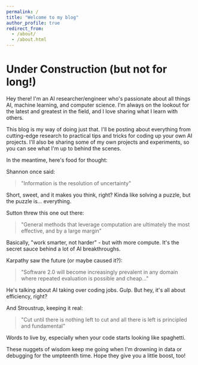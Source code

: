 ```yaml
---
permalink: /
title: "Welcome to my blog"
author_profile: true
redirect_from: 
  - /about/
  - /about.html
---
```


# Under Construction (but not for long!)

Hey there! I'm an AI researcher/engineer who's passionate about all things AI, machine learning, and computer science. I'm always on the lookout for the latest and greatest in the field, and I love sharing what I learn with others.


This blog is my way of doing just that. I'll be posting about everything from cutting-edge research to practical tips and tricks for coding up your own AI projects. I'll also be sharing some of my own projects and experiments, so you can see what I'm up to behind the scenes.


In the meantime, here's food for thought:



Shannon once said:
> "Information is the resolution of uncertainty"

Short, sweet, and it makes you think, right? Kinda like solving a puzzle, but the puzzle is... everything.

Sutton threw this one out there:
> "General methods that leverage computation are ultimately the most effective, and by a large margin"

Basically, "work smarter, not harder" - but with more compute. It's the secret sauce behind a lot of AI breakthroughs.

Karpathy saw the future (or maybe caused it?):
> "Software 2.0 will become increasingly prevalent in any domain where repeated evaluation is possible and cheap..."

He's talking about AI taking over coding jobs. Gulp. But hey, it's all about efficiency, right?

And Stroustrup, keeping it real:
> "Cut until there is nothing left to cut and all there is left is principled and fundamental"

Words to live by, especially when your code starts looking like spaghetti.

These nuggets of wisdom keep me going when I'm drowning in data or debugging for the umpteenth time. Hope they give you a little boost, too!
```